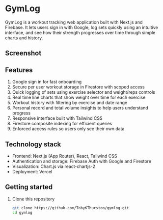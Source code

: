# GymLog

GymLog is a workout tracking web application built with Next.js and Firebase. It lets users sign in with Google, log sets quickly using an intuitive interface, and see how their strength progresses over time through simple charts and history.

## Screenshot




## Features

1. Google sign in for fast onboarding  
2. Secure per user workout storage in Firestore with scoped access  
3. Quick logging of sets using exercise selector and weight/reps controls  
4. Real time line charts that show weight over time for each exercise  
5. Workout history with filtering by exercise and date range  
6. Personal record and total volume insights to help users understand progress  
7. Responsive interface built with Tailwind CSS  
8. Firestore composite indexing for efficient queries  
9. Enforced access rules so users only see their own data

## Technology stack

- Frontend: Next.js (App Router), React, Tailwind CSS  
- Authentication and storage: Firebase Auth with Google and Firestore  
- Visualization: Chart.js via react-chartjs-2  
- Deployment: Vercel  

## Getting started

1. Clone this repository  
   ```bash
   git clone https://github.com/TobyKThurston/gymlog.git
   cd gymlog
